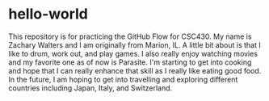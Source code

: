 # hello-world
This repository is for practicing the GitHub Flow for CSC430.
My name is Zachary Walters and I am originally from Marion, IL. A little bit about is that I like to drum, work out, and play games. I also really enjoy watching movies and my favorite one as of now is Parasite. I'm starting to get into cooking and hope that I can really enhance that skill as I really like eating good food. In the future, I am hoping to get into travelling and exploring different countries including Japan, Italy, and Switzerland.
